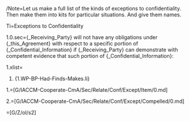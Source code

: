 /Note=Let us make a full list of the kinds of exceptions to confidentiality.  Then make them into kits for particular situations.  And give them names.  

Ti=Exceptions to Confidentiality

1.0.sec={_Receiving_Party} will not have any obligations under {_this_Agreement} with respect to a specific portion of {_Confidential_Information} if {_Receiving_Party} can demonstrate with competent evidence that such portion of {_Confidential_Information}:

1.xlist=<ol class="secs-or"><li>{1.WP-BP-Had-Finds-Makes.li}</ol>

1.=[G/IACCM-Cooperate-CmA/Sec/Relate/Conf/Except/Item/0.md]

2.=[G/IACCM-Cooperate-CmA/Sec/Relate/Conf/Except/Compelled/0.md]

=[G/Z/ol/s2]
